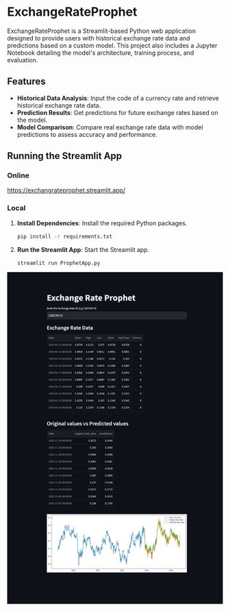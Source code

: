 # ExchangeRateProphet

ExchangeRateProphet is a Streamlit-based Python web application designed to provide users with historical exchange rate data and predictions based on a custom model. This project also includes a Jupyter Notebook detailing the model's architecture, training process, and evaluation.

## Features

- **Historical Data Analysis**: Input the code of a currency rate and retrieve historical exchange rate data.
- **Prediction Results**: Get predictions for future exchange rates based on the model.
- **Model Comparison**: Compare real exchange rate data with model predictions to assess accuracy and performance.

## Running the Streamlit App 

### Online
https://exchangrateprophet.streamlit.app/

### Local   
1. **Install Dependencies**: Install the required Python packages.
   ```bash
   pip install -r requirements.txt
    ```

2. **Run the Streamlit App**: Start the Streamlit app.
    ```bash
    streamlit run ProphetApp.py
   ```
   

![img.png](img.png)